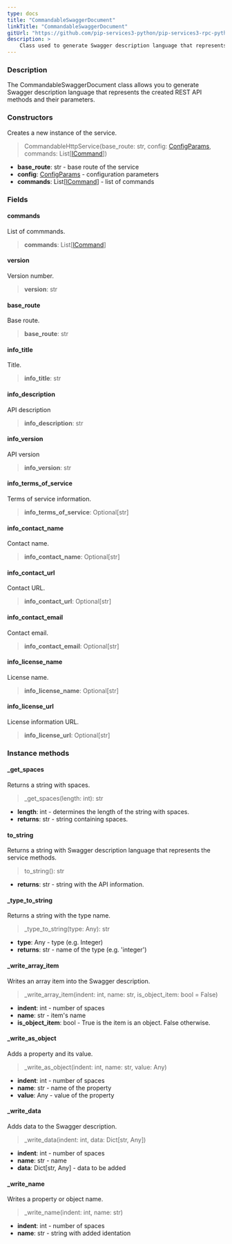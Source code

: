 ```yaml
---
type: docs
title: "CommandableSwaggerDocument"
linkTitle: "CommandableSwaggerDocument"
gitUrl: "https://github.com/pip-services3-python/pip-services3-rpc-python"
description: >
    Class used to generate Swagger description language that represents the created REST API methods and their parameters. 
---
```


### Description

The CommandableSwaggerDocument class allows you to generate Swagger description language that represents the created REST API methods and their parameters. 

### Constructors
Creates a new instance of the service.

> CommandableHttpService(base_route: str, config: [ConfigParams](../../../commons/config/config_params), commands: List[[ICommand](../../../commons/commands/icommand)])

- **base_route**: str - base route of the service
- **config**: [ConfigParams](../../../commons/config/config_params) - configuration parameters 
- **commands**: List[[ICommand](../../../commons/commands/icommand)] - list of commands

### Fields

<span class="hide-title-link">

#### commands
List of commmands.
> **commands**: List[[ICommand](../../../commons/commands/icommand)]

#### version
Version number.
> **version**: str

#### base_route
Base route.
> **base_route**: str

#### info_title
Title.
> **info_title**: str

#### info_description
API description
> **info_description**: str

#### info_version
API version
> **info_version**: str

#### info_terms_of_service
Terms of service information.
> **info_terms_of_service**: Optional[str]

#### info_contact_name
Contact name.
> **info_contact_name**: Optional[str]

#### info_contact_url
Contact URL.
> **info_contact_url**: Optional[str]

#### info_contact_email
Contact email.
> **info_contact_email**: Optional[str]

#### info_license_name
License name.
> **info_license_name**: Optional[str]

#### info_license_url
License information URL.
> **info_license_url**: Optional[str]

</span>


### Instance methods


#### _get_spaces
Returns a string with spaces.

> _get_spaces(length: int): str

- **length**: int - determines the length of the string with spaces.
- **returns**: str - string containing spaces.


#### to_string
Returns a string with Swagger description language that represents the service methods.

> to_string(): str

- **returns**: str - string with the API information.


#### _type_to_string
Returns a string with the type name.

> _type_to_string(type: Any): str

- **type**: Any - type (e.g. Integer)
- **returns**: str - name of the type (e.g. 'integer')


#### _write_array_item
Writes an array item into the Swagger description.

> _write_array_item(indent: int, name: str, is_object_item: bool = False)

- **indent**: int - number of spaces
- **name**: str - item's name
- **is_object_item**: bool - True is the item is an object. False otherwise.


#### _write_as_object
Adds a property and its value.

> _write_as_object(indent: int, name: str, value: Any)

- **indent**: int - number of spaces
- **name**: str - name of the property
- **value**: Any - value of the property


#### _write_data
Adds data to the Swagger description.

> _write_data(indent: int, data: Dict[str, Any])

- **indent**: int - number of spaces
- **name**: str - name
- **data**: Dict[str, Any] - data to be added

#### _write_name
Writes a property or object name.

> _write_name(indent: int, name: str)

- **indent**: int - number of spaces
- **name**: str - string with added identation
